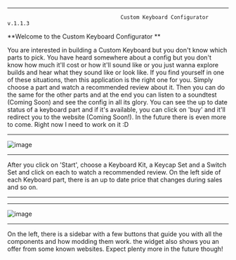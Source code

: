 
____________________________________________________________________________________________________________________________________________________________________
                                        Custom Keyboard Configurator v.1.1.3
     
                              
                                    
                                    
**Welcome to the Custom Keyboard Configurator **
                                  
You are interested in building a Custom Keyboard but you don't know which parts to pick. You have heard somewhere about a config but you don't know how much it'll cost or how it'll sound like or you just wanna explore builds and hear what they sound like or look like. If you find yourself in one of these situations, then this application is the right one for you. Simply choose a part and watch a recommended review about it. Then you can do the same for the other parts and at the end you can listen to a soundtest (Coming Soon) and see the config in all its glory. You can see the up to date status of a keyboard part and if it's available, you can click on 'buy' and it'll redirect you to the website (Coming Soon!). In the future there is even more to come. Right now I need to work on it :D
____________________________________________________________________________________________________________________________________________________________________

![image](https://user-images.githubusercontent.com/120993360/231317717-70d0b5d8-708d-4ec2-9fd9-6765b66a578d.png)
____________________________________________________________________________________________________________________________________________________________________

After you click on 'Start', choose a Keyboard Kit, a Keycap Set and a Switch Set and click on each to watch a recommended review. On the left side of each Keyboard part, there is an up to date price that changes during sales and so on. 
____________________________________________________________________________________________________________________________________________________________________
____________________________________________________________________________________________________________________________________________________________________
![image](https://user-images.githubusercontent.com/120993360/230744422-d7040860-c377-4e54-8a5e-d52e405d60da.png)
____________________________________________________________________________________________________________________________________________________________________ 
On the left, there is a sidebar with a few buttons that guide you with all the components and how modding them work. the widget also shows you an offer from some known websites. Expect plenty more in the future though!
